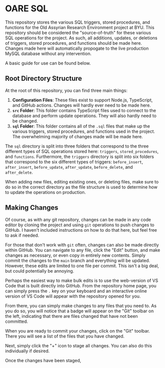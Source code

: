# OARE SQL

This repository stores the various SQL triggers, stored procedures, and functions for the Old Assyrian Research Environment project at BYU. This repository should be considered the "source-of-truth" for these various SQL operations for the project. As such, all additions, updates, or deletions of triggers, stored procedures, and functions should be made here. Changes made here will automatically propogate to the live production MySQL database without any intervention.

A basic guide for use can be found below.

## Root Directory Structure

At the root of this repository, you can find three main things:

1. **Configuration Files**: These files exist to support Node.js, TypeScript, and GitHub actions. Changes will hardly ever need to be made here.
2. **`src` Folder**: This folder contains TypeScript files used to connect to the database and perform update operations. They will also hardly need to be changed.
3. **`sql` Folder**: This folder contains all of the `.sql` files that make up the various triggers, stored procedures, and functions used in the project. The overwhelming majority of changes made will be made here.

The `sql` directory is split into three folders that correspond to the three different types of SQL operations stored here: `triggers`, `stored_procedures`, and `functions`. Furthermore, the `triggers` directory is split into six folders that correspond to the six different types of triggers: `before_insert`, `after_insert`, `before_update`, `after_update`, `before_delete`, and `after_delete`.

When adding new files, editing existing ones, or deleting files, make sure to do so in the correct directory as the file structure is used to determine how to update the operations on production.

## Making Changes

Of course, as with any git repository, changes can be made in any code editor by cloning the project and using `git` operations to push changes to GitHub. I haven't included instructions on how to do that here, but feel free to ask if needed.

For those that don't work with `git` often, changes can also be made directly within GitHub. You can navigate to any file, click the "Edit" button, and make changes as necessary, or even copy in entirely new contents. Simply commit the changes to the `main` branch and everything will be updated. However, these edits are limited to one file per commit. This isn't a big deal, but could potentially be annoying.

Perhaps the easiest way to make bulk edits is to use the web-version of VS Code that is built directly into GitHub. From the repository home page, you can simply press the `.` key on your keyboard and an interactive online version of VS Code will appear with the repository opened for you.

From there, you can simply make changes to any files that you need to. As you do so, you will notice that a badge will appear on the "Git" toolbar on the left, indicating that there are files changed that have not been committed.

When you are ready to commit your changes, click on the "Git" toolbar. There you will see a list of the files that you have changed.

Next, simply click the "+" icon to stage all changes. You can also do this individually if desired.

Once the changes have been staged, 
